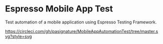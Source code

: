 # Espresso Mobile App Test

Test automation of a mobile application using Espresso Testing Framework.

https://circleci.com/gh/pasignature/MobileAppAutomationTest/tree/master.svg?style=svg
